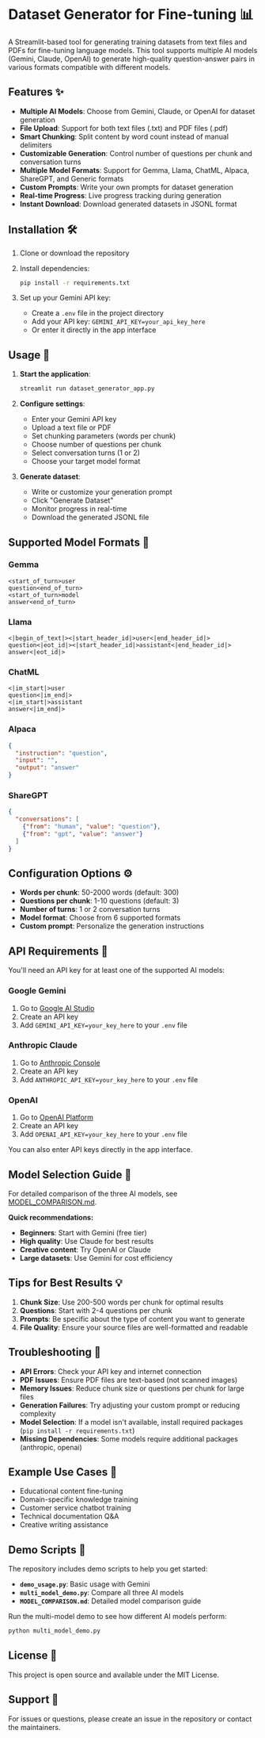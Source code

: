 # Dataset Generator for Fine-tuning 📊

A Streamlit-based tool for generating training datasets from text files and PDFs for fine-tuning language models. This tool supports multiple AI models (Gemini, Claude, OpenAI) to generate high-quality question-answer pairs in various formats compatible with different models.

## Features ✨

- **Multiple AI Models**: Choose from Gemini, Claude, or OpenAI for dataset generation
- **File Upload**: Support for both text files (.txt) and PDF files (.pdf)
- **Smart Chunking**: Split content by word count instead of manual delimiters
- **Customizable Generation**: Control number of questions per chunk and conversation turns
- **Multiple Model Formats**: Support for Gemma, Llama, ChatML, Alpaca, ShareGPT, and Generic formats
- **Custom Prompts**: Write your own prompts for dataset generation
- **Real-time Progress**: Live progress tracking during generation
- **Instant Download**: Download generated datasets in JSONL format

## Installation 🛠️

1. Clone or download the repository
2. Install dependencies:
   ```bash
   pip install -r requirements.txt
   ```

3. Set up your Gemini API key:
   - Create a `.env` file in the project directory
   - Add your API key: `GEMINI_API_KEY=your_api_key_here`
   - Or enter it directly in the app interface

## Usage 🚀

1. **Start the application**:
   ```bash
   streamlit run dataset_generator_app.py
   ```

2. **Configure settings**:
   - Enter your Gemini API key
   - Upload a text file or PDF
   - Set chunking parameters (words per chunk)
   - Choose number of questions per chunk
   - Select conversation turns (1 or 2)
   - Choose your target model format

3. **Generate dataset**:
   - Write or customize your generation prompt
   - Click "Generate Dataset"
   - Monitor progress in real-time
   - Download the generated JSONL file

## Supported Model Formats 🤖

### Gemma
```
<start_of_turn>user
question<end_of_turn>
<start_of_turn>model
answer<end_of_turn>
```

### Llama
```
<|begin_of_text|><|start_header_id|>user<|end_header_id|>
question<|eot_id|><|start_header_id|>assistant<|end_header_id|>
answer<|eot_id|>
```

### ChatML
```
<|im_start|>user
question<|im_end|>
<|im_start|>assistant
answer<|im_end|>
```

### Alpaca
```json
{
  "instruction": "question",
  "input": "",
  "output": "answer"
}
```

### ShareGPT
```json
{
  "conversations": [
    {"from": "human", "value": "question"},
    {"from": "gpt", "value": "answer"}
  ]
}
```

## Configuration Options ⚙️

- **Words per chunk**: 50-2000 words (default: 300)
- **Questions per chunk**: 1-10 questions (default: 3)
- **Number of turns**: 1 or 2 conversation turns
- **Model format**: Choose from 6 supported formats
- **Custom prompt**: Personalize the generation instructions

## API Requirements 🔑

You'll need an API key for at least one of the supported AI models:

### Google Gemini
1. Go to [Google AI Studio](https://makersuite.google.com/app/apikey)
2. Create an API key
3. Add `GEMINI_API_KEY=your_key_here` to your `.env` file

### Anthropic Claude
1. Go to [Anthropic Console](https://console.anthropic.com/)
2. Create an API key
3. Add `ANTHROPIC_API_KEY=your_key_here` to your `.env` file

### OpenAI
1. Go to [OpenAI Platform](https://platform.openai.com/api-keys)
2. Create an API key
3. Add `OPENAI_API_KEY=your_key_here` to your `.env` file

You can also enter API keys directly in the app interface.

## Model Selection Guide 🎯

For detailed comparison of the three AI models, see [MODEL_COMPARISON.md](MODEL_COMPARISON.md).

**Quick recommendations:**
- **Beginners**: Start with Gemini (free tier)
- **High quality**: Use Claude for best results
- **Creative content**: Try OpenAI or Claude
- **Large datasets**: Use Gemini for cost efficiency

## Tips for Best Results 💡

1. **Chunk Size**: Use 200-500 words per chunk for optimal results
2. **Questions**: Start with 2-4 questions per chunk
3. **Prompts**: Be specific about the type of content you want to generate
4. **File Quality**: Ensure your source files are well-formatted and readable

## Troubleshooting 🔧

- **API Errors**: Check your API key and internet connection
- **PDF Issues**: Ensure PDF files are text-based (not scanned images)
- **Memory Issues**: Reduce chunk size or questions per chunk for large files
- **Generation Failures**: Try adjusting your custom prompt or reducing complexity
- **Model Selection**: If a model isn't available, install required packages (`pip install -r requirements.txt`)
- **Missing Dependencies**: Some models require additional packages (anthropic, openai)

## Example Use Cases 📝

- Educational content fine-tuning
- Domain-specific knowledge training
- Customer service chatbot training
- Technical documentation Q&A
- Creative writing assistance

## Demo Scripts 🧪

The repository includes demo scripts to help you get started:

- **`demo_usage.py`**: Basic usage with Gemini
- **`multi_model_demo.py`**: Compare all three AI models
- **`MODEL_COMPARISON.md`**: Detailed model comparison guide

Run the multi-model demo to see how different AI models perform:
```bash
python multi_model_demo.py
```

## License 📄

This project is open source and available under the MIT License.

## Support 💬

For issues or questions, please create an issue in the repository or contact the maintainers. 